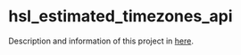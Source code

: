 # hsl_estimated_timezones_api
Description and information of this project in [here](https://github.com/HeidiJoensuu/hsl_estimated_timezones).
